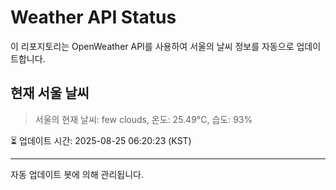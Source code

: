
# Weather API Status

이 리포지토리는 OpenWeather API를 사용하여 서울의 날씨 정보를 자동으로 업데이트합니다.

## 현재 서울 날씨
> 서울의 현재 날씨: few clouds, 온도: 25.49°C, 습도: 93%

⏳ 업데이트 시간: 2025-08-25 06:20:23 (KST)

---
자동 업데이트 봇에 의해 관리됩니다.

